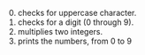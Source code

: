 0. checks for uppercase character.
1. checks for a digit (0 through 9).
2. multiplies two integers.
3. prints the numbers, from 0 to 9
